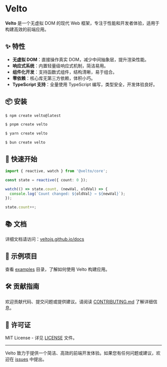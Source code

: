 # Velto

**Velto** 是一个无虚拟 DOM 的现代 Web 框架，专注于性能和开发者体验，适用于构建高效的前端应用。

## ✨ 特性

* **无虚拟 DOM**：直接操作真实 DOM，减少中间抽象层，提升渲染性能。
* **响应式系统**：内置轻量级响应式机制，简洁易用。
* **组件化开发**：支持函数式组件，结构清晰，易于组合。
* **零依赖**：核心库无第三方依赖，体积小巧。
* **TypeScript 支持**：全量使用 TypeScript 编写，类型安全，开发体验良好。

## 📦 安装

```sh [npm]
$ npm create velto@latest
```

```sh [pnpm]
$ pnpm create velto
```

```sh [yarn]
$ yarn create velto
```

```sh [bun]
$ bun create velto
```


## 🚀 快速开始

```ts
import { reactive, watch } from '@velto/core';

const state = reactive({ count: 0 });

watch(() => state.count, (newVal, oldVal) => {
  console.log(`Count changed: ${oldVal} → ${newVal}`);
});

state.count++;
```



## 📚 文档

详细文档请访问：[veltojs.github.io/docs](https://veltojs.github.io/docs)

## 🧪 示例项目

查看 [examples](https://github.com/zebing/velto/tree/master/examples) 目录，了解如何使用 Velto 构建应用。

## 🛠️ 贡献指南

欢迎贡献代码、提交问题或提供建议。请阅读 [CONTRIBUTING.md](./CONTRIBUTING.md) 了解详细信息。

## 📄 许可证

MIT License - 详见 [LICENSE](./LICENSE) 文件。

---

Velto 致力于提供一个简洁、高效的前端开发体验。如果您有任何问题或建议，欢迎在 [issues](https://github.com/zebing/velto/issues) 中提出。
